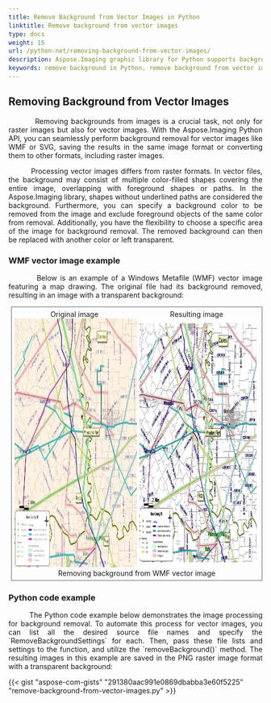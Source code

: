 ```yaml
---
title: Remove Background from Vector Images in Python
linktitle: Remove background from vector images
type: docs
weight: 15
url: /python-net/removing-background-from-vector-images/
description: Aspose.Imaging graphic library for Python supports background removal from vector images.
keywords: remove background in Python, remove background from vector images, Windows Metafile background removal, remove background from WMF, remove background from SVG
---
```


## Removing Background from Vector Images

<p align='justify'>
&nbsp;&nbsp;&nbsp;&nbsp;&nbsp;&nbsp;&nbsp;&nbsp;
Removing backgrounds from images is a crucial task, not only for raster images but also for vector images. With the Aspose.Imaging Python API, you can seamlessly perform background removal for vector images like WMF or SVG, saving the results in the same image format or converting them to other formats, including raster images.
</p>

<p align='justify'>
&nbsp;&nbsp;&nbsp;&nbsp;&nbsp;&nbsp;&nbsp;&nbsp;
Processing vector images differs from raster formats. In vector files, the background may consist of multiple color-filled shapes covering the entire image, overlapping with foreground shapes or paths. In the Aspose.Imaging library, shapes without underlined paths are considered the background. Furthermore, you can specify a background color to be removed from the image and exclude foreground objects of the same color from removal. Additionally, you have the flexibility to choose a specific area of the image for background removal. The removed background can then be replaced with another color or left transparent.
</p>

### WMF vector image example

<p align='justify'>
&nbsp;&nbsp;&nbsp;&nbsp;&nbsp;&nbsp;&nbsp;&nbsp;
Below is an example of a Windows Metafile (WMF) vector image featuring a map drawing. The original file had its background removed, resulting in an image with a transparent background:
</p>

<style>
   .frame {
    border: 2px solid darkgray;
    padding: 5px;
    margin: 10px 0 5px 5px;
    background: #fdfdfd;
    align-items: center;
   }
   .container {
    display: flex;
    flex-direction: row;
    align-items: center;
    justify-content: space-around;
   }
    .frame figcaption {
    margin: 0 auto;
    display: flex;
    flex-direction: row;
    justify-content: center;
   }
</style>

<figure class="frame">
<div class="container">
    <div>
        <figcaption>Original image</figcaption>
    </div>
    <div>
        <figcaption>Resulting image</figcaption>
    </div>
</div>
<div class="container">
    <div>
        <img src="./citymap-with-background.wmf.webp" alt="Vector WMF image with background" width="640" height="494"/>
    </div>
    <div>
        <img src="./citymap-removed-background.wmf.webp" alt="Removed background from WMF vector image" width="640" height="494"/>
    </div>
</div>
<figcaption>Removing background from WMF vector image</figcaption>
</figure>

### Python code example

<p align='justify'>
&nbsp;&nbsp;&nbsp;&nbsp;&nbsp;&nbsp;&nbsp;&nbsp;
The Python code example below demonstrates the image processing for background removal. To automate this process for vector images, you can list all the desired source file names and specify the `RemoveBackgroundSettings` for each. Then, pass these file lists and settings to the function, and utilize the `removeBackground()` method. The resulting images in this example are saved in the PNG raster image format with a transparent background:
</p>

{{< gist "aspose-com-gists" "291380aac991e0869dbabba3e60f5225" "remove-background-from-vector-images.py" >}}
